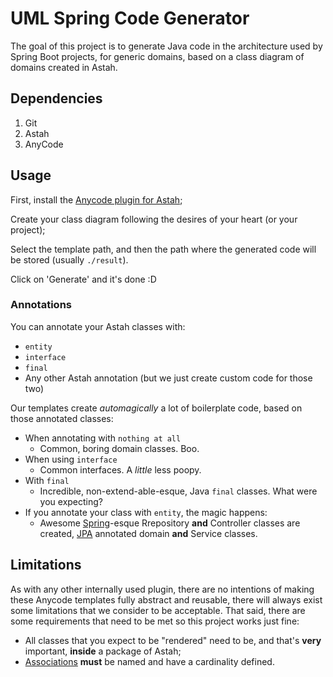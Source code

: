 # UML Spring Code Generator

The goal of this project is to generate Java code in the architecture used by Spring Boot projects, for generic domains, based on a class diagram of domains created in Astah.

## Dependencies

1. Git
2. Astah
3. AnyCode

## Usage

First, install the [Anycode plugin for Astah](http://astah.net/features/anycode-plugin);

Create your class diagram following the desires of your heart (or your project);

Select the template path, and then the path where the generated code will be stored (usually ```./result```).

Click on 'Generate' and it's done :D

### Annotations

You can annotate your Astah classes with:
* ```entity```
* ```interface```
* ```final```
* Any other Astah annotation (but we just create custom code for those two)

Our templates create _automagically_ a lot of boilerplate code, based on those annotated classes:
* When annotating with ```nothing at all```
  * Common, boring domain classes. Boo.
* When using ```interface```
  * Common interfaces. A _little_ less poopy.
* With ```final```
  * Incredible, non-extend-able-esque, Java ```final``` classes. What were you expecting?
* If you annotate your class with ```entity```, the magic happens:
  * Awesome [Spring](https://spring.io/)-esque Rrepository **and** Controller classes are created, [JPA](https://wikipedia.org/wiki/Java_Persistence_API) annotated domain **and** Service classes.

## Limitations

As with any other internally used plugin, there are no intentions of making these Anycode templates fully abstract and reusable, there will always exist some limitations that we consider to be acceptable. 
That said, there are some requirements that need to be met so this project works just fine:
* All classes that you expect to be "rendered" need to be, and that's **very** important, **inside** a package of Astah;
* [Associations](http://www.uml-diagrams.org/association.html) **must** be named and have a cardinality defined.